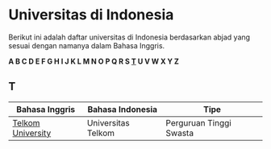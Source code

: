 # Universitas di Indonesia
Berikut ini adalah daftar universitas di Indonesia berdasarkan abjad yang sesuai dengan namanya dalam Bahasa Inggris.

**A B C D E F G H I J K L M N O P Q R S [T](#t) U V W X Y Z**

## T
 Bahasa Inggris | Bahasa Indonesia | Tipe |
|---------------|------------------|------|
| [Telkom University](telkom-university) | Universitas Telkom | Perguruan Tinggi Swasta |
